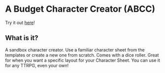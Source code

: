# A Budget Character Creator (ABCC)
Try it out [here](https://tihs-code.neocities.org/ABCC)!
## What is it?
A sandbox character creator. Use a familiar character sheet from the templates or create a new one from scratch. Comes with a dice roller.
Great for when you want a specific layout for your Character Sheet. You can use it for any TTRPG, even your own!
